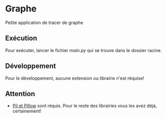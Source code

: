 # Graphe
Petite application de tracer de graphe

## Exécution
Pour exécuter, lancer le fichier _main.py_ qui se trouve dans le dossier racine.

## Développement
Pour le développement, aucune extension ou librairie n'est réquise!

## Attention
 * [Pil et Pillow](https://pypi.org/project/Pillow/) sont réquis.
Pour le reste des librairies vous les avez déjà, certainement!

